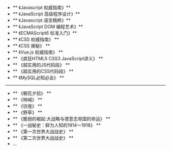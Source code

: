 - ** 《Javascript 权威指南》**
- ** 《JavaScript 高级程序设计》**
- ** 《Javascript 语言精粹》**
- ** 《JavaScript DOM 编程艺术》**
- ** 《ECMAScript6 标准入门》**
- ** 《CSS 权威指南》 **
- ** 《CSS 揭秘》 **
- ** 《Vue.js 权威指南》 **
- ** 《疯狂HTML5 CSS3 JavaScript讲义》 **
- ** 《超实用的JS代码段》 **
- ** 《超实用的CSS代码段》 **
- ** 《MySQL必知必会》 **




<hr/>

- ** 《朝花夕拾》 **
- ** 《呐喊》 **
- ** 《彷徨》 **
- ** 《野草》 **
- ** 《脆弱的崛起:大战略与德意志帝国的命运》 **
- ** 《一战秘史：鲜为人知的1914～1918》 **
- ** 《第一次世界大战战史》 **
- ** 《第二次世界大战战史》 **
- ...